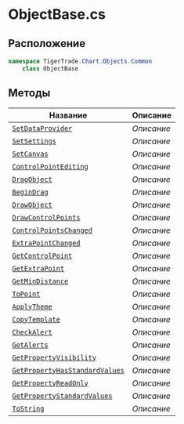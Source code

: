 
# ObjectBase.cs
## Расположение
```csharp
namespace TigerTrade.Chart.Objects.Common  
    class ObjectBase
```

## Методы
| Название | Описание |
| --- | --- |
| [`SetDataProvider`](./Методы/SetDataProvider.md) | *Описание* |
| [`SetSettings`](./Методы/SetSettings.md) | *Описание* |
| [`SetCanvas`](./Методы/SetCanvas.md) | *Описание* |
| [`ControlPointEditing`](./Методы/ControlPointEditing.md) | *Описание* |
| [`DragObject`](./Методы/DragObject.md) | *Описание* |
| [`BeginDrag`](./Методы/BeginDrag.md) | *Описание* |
| [`DrawObject`](./Методы/DrawObject.md) | *Описание* |
| [`DrawControlPoints`](./Методы/DrawControlPoints.md) | *Описание* |
| [`ControlPointsChanged`](./Методы/ControlPointsChanged.md) | *Описание* |
| [`ExtraPointChanged`](./Методы/ExtraPointChanged.md) | *Описание* |
| [`GetControlPoint`](./Методы/GetControlPoint.md) | *Описание* |
| [`GetExtraPoint`](./Методы/GetExtraPoint.md) | *Описание* |
| [`GetMinDistance`](./Методы/GetMinDistance.md) | *Описание* |
| [`ToPoint`](./Методы/ToPoint.md) | *Описание* |
| [`ApplyTheme`](./Методы/ApplyTheme.md) | *Описание* |
| [`CopyTemplate`](./Методы/CopyTemplate.md) | *Описание* |
| [`CheckAlert`](./Методы/CheckAlert.md) | *Описание* |
| [`GetAlerts`](./Методы/GetAlerts.md) | *Описание* |
| [`GetPropertyVisibility`](./Методы/GetPropertyVisibility.md) | *Описание* |
| [`GetPropertyHasStandardValues`](./Методы/GetPropertyHasStandardValues.md) | *Описание* |
| [`GetPropertyReadOnly`](./Методы/GetPropertyReadOnly.md) | *Описание* |
| [`GetPropertyStandardValues`](./Методы/GetPropertyStandardValues.md) | *Описание* |
| [`ToString`](./Методы/ToString.md) | *Описание* |
